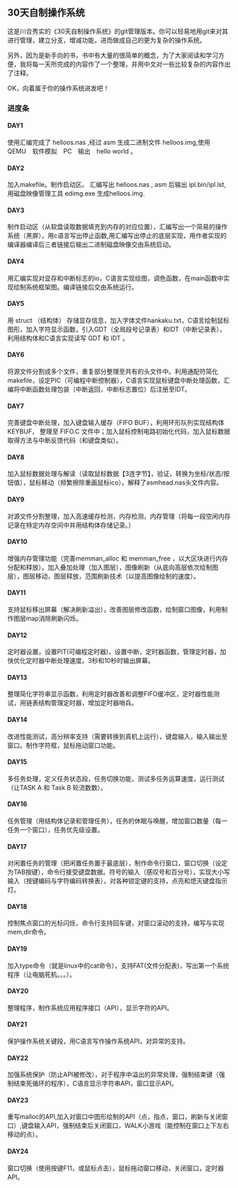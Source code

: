 ﻿## 30天自制操作系统

这是川合秀实的《30天自制操作系统》的git管理版本。你可以轻易地用git来对其进行管理，建立分支，增减功能，进而做成自己的更为复杂的操作系统。

另外，因为是新手向的书，书中有大量的很简单的概念，为了大家阅读和学习方便，我将每一天所完成的内容作了一个整理，并用中文对一些比较复杂的内容作出了注释。

OK，向着属于你的操作系统进发吧！

### 进度条

#### DAY1

使用汇编完成了 helloos.nas ,经过 asm 生成二进制文件 helloos.img,使用　QEMU　软件模拟　PC　输出　hello world 。

#### DAY2

加入makefile。制作启动区。
汇编写出 helloos.nas , asm 后输出 ipl.bin/ipl.lst, 用磁盘映像管理工具 edimg.exe 生成helloos.img.

#### DAY3

制作启动区（从软盘读取数据填充到内存的对应位置），汇编写出一个简易的操作系统（黑屏），用c语言写出停止函数,用汇编写出停止的底层实现，用作者实现的编译器编译后三者链接后输出二进制磁盘映像交由系统启动。

#### DAY4

用汇编实现对显存和中断标志的io，C语言实现绘图，调色函数，在main函数中实现绘制系统框架图。编译链接后交由系统运行。

#### DAY5 

用 struct （结构体） 存储显存信息，加入字体文件hankaku.txt，C语言绘制鼠标图形，加入字符显示函数，引入GDT（全局段号记录表）和IDT（中断记录表），利用结构体和C语言实现读写 GDT 和 IDT 。

#### DAY6

将源文件分割成多个文件，重复部分整理至共有的头文件中。利用通配符简化makefile，设定PIC（可编程中断控制器），C语言实现鼠标键盘中断处理函数，汇编将中断函数处理包装（中断返回，中断标志置位）后注册至IDT。

#### DAY7

完善键盘中断处理，加入键盘输入缓存（FIFO BUF），利用环形队列实现结构体 KEYBUF， 整理至 FIFO.C 文件中；加入鼠标控制电路初始化代码，加入鼠标数据取得方法与中断反馈代码（和键盘类似）。

#### DAY8

加入鼠标数据处理与解读（读取鼠标数据【3连字节】，验证，转换为坐标/状态/按钮值），鼠标移动（频繁擦除重画鼠标ico）。解释了asmhead.nas头文件内容。

#### DAY9

对源文件分割整理，加入高速缓存检测，内存检测，内存管理（将每一段空闲内存记录在特定内存空间中并用结构体存储记录。）

#### DAY10

增强内存管理功能（完善memman_alloc 和  memman_free ，以大区块进行内存分配和释放）。加入叠加处理（加入图层），图像刷新（从底向高层依次绘制图层），图层移动，图层释放，范围刷新技术（以提高图像绘制的速度）。

#### DAY11

支持鼠标移出屏幕（解决刷新溢出），改善图层修改函数，绘制窗口图像，利用制作图层map消除刷新闪烁。

#### DAY12

定时器设置，设置PIT(可编程定时器)，设置中断，定时器函数，管理定时器，加快优化定时器中断处理速度。3秒和10秒时输出屏幕。

#### DAY13

整理简化字符串显示函数，利用定时器改善和调整FIFO缓冲区，定时器性能测试，用链表结构管理定时器，增加定时器哨兵。

#### DAY14

改进性能测试，高分辨率支持（需要转换到真机上运行），键盘输入，输入输出至窗口。制作字符框，鼠标拖动窗口功能。

#### DAY15

多任务处理，定义任务状态段，任务切换功能，测试多任务运算速度，运行测试（让TASK A 和 Task B 轮流数数）。

#### DAY16

任务管理（用结构体记录和管理任务），任务的休眠与唤醒，增加窗口数量（每一任务一个窗口），任务优先级设置。

#### DAY17

对闲置任务的管理（把闲置任务置于最底层），制作命令行窗口，窗口切换（设定为TAB按键），命令行接受键盘数据。符号的输入（感叹号和百分号），实现大小写输入（按键编码与字符编码转换表），对各种锁定键的支持，点亮和熄灭键盘指示灯。

#### DAY18

控制焦点窗口的光标闪烁，命令行支持回车键，对窗口滚动的支持，编写与实现mem,dir命令。

#### DAY19

加入type命令（就是linux中的cat命令），支持FAT(文件分配表)，写出第一个系统程序（让电脑死机。。。）。

#### DAY20

整理程序，制作系统应用程序接口（API），显示字符的API。

#### DAY21

保护操作系统关键段，用C语言写作操作系统API，对异常的支持。

#### DAY22

加强系统保护（防止API被修改），对于程序中溢出的异常处理，强制结束键（强制结束死循环的程序），C语言显示字符串API，窗口显示API。

#### DAY23

重写malloc的API,加入对窗口中图形绘制的API（点，指点，窗口，刷新与关闭窗口）,键盘输入API，强制结束后关闭窗口，WALK小游戏（能控制在窗口上下左右移动的点）。

#### DAY24

窗口切换（使用按键F11，或鼠标点击），鼠标拖动窗口移动，关闭窗口，定时器API。